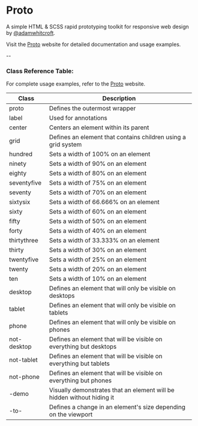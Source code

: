 # Proto
A simple HTML & SCSS rapid prototyping toolkit for responsive web design by <a href="http://twitter.com/#!/adamwhitcroft">@adamwhitcroft</a>.

Visit the <a href="http://adamwhitcroft.com/proto/">Proto</a> website for detailed documentation and usage examples.

--

### Class Reference Table:

For complete usage examples, refer to the <a href="http://adamwhitcroft.com/proto/">Proto</a> website.

| Class | Description |
| ----- | ----------- |
| proto | Defines the outermost wrapper |
| label | Used for annotations |
| center | Centers an element within its parent |
| grid | Defines an element that contains children using a grid system |
| hundred | Sets a width of 100% on an element |
| ninety | Sets a width of 90% on an element |
| eighty | Sets a width of 80% on an element |
| seventyfive | Sets a width of 75% on an element |
| seventy | Sets a width of 70% on an element |
| sixtysix | Sets a width of 66.666% on an element |
| sixty | Sets a width of 60% on an element |
| fifty | Sets a width of 50% on an element |
| forty | Sets a width of 40% on an element |
| thirtythree | Sets a width of 33.333% on an element |
| thirty | Sets a width of 30% on an element |
| twentyfive | Sets a width of 25% on an element |
| twenty | Sets a width of 20% on an element |
| ten | Sets a width of 10% on an element |
| desktop | Defines an element that will only be visible on desktops |
| tablet | Defines an element that will only be visible on tablets |
| phone | Defines an element that will only be visible on phones |
| not-desktop | Defines an element that will be visible on everything but desktops |
| not-tablet | Defines an element that will be visible on everything but tablets |
| not-phone | Defines an element that will be visible on everything but phones |
| -demo | Visually demonstrates that an element will be hidden without hiding it |
| -to- | Defines a change in an element's size depending on the viewport |

